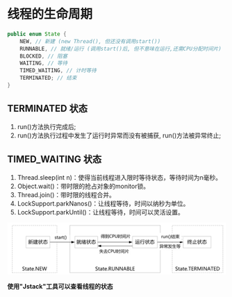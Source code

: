 # 线程的生命周期

```java
public enum State {
    NEW, // 新建 (new Thread(), 但还没有调用start())
    RUNNABLE, // 就绪/运行 (调用start()后, 但不意味在运行,还需CPU分配时间片)
    BLOCKED, // 阻塞
    WAITING, // 等待
    TIMED_WAITING, // 计时等待
    TERMINATED; // 结束
}
```

## TERMINATED 状态

1. run()方法执行完成后;
2. run()方法执行过程中发生了运行时异常而没有被捕获, run()方法被异常终止;

## TIMED_WAITING 状态

1. Thread.sleep(int n)：使得当前线程进入限时等待状态，等待时间为n毫秒。
2. Object.wait()：带时限的抢占对象的monitor锁。
3. Thread.join()：带时限的线程合并。
4. LockSupport.parkNanos()：让线程等待，时间以纳秒为单位。
5. LockSupport.parkUntil()：让线程等待，时间可以灵活设置。

![JVM的线程状态与其幕后的操作系统线程状态之间的转换关系](../images/%E7%BA%BF%E7%A8%8B%E7%8A%B6%E6%80%81%E5%88%87%E6%8D%A2.png)

**使用"Jstack"工具可以查看线程的状态**
